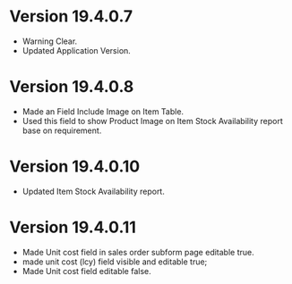 # Version 19.4.0.7

- Warning Clear.
- Updated Application Version.

# Version 19.4.0.8

- Made an Field Include Image on Item Table.
- Used this field to show Product Image on Item Stock Availability report base on requirement.

# Version 19.4.0.10

- Updated Item Stock Availability report.

# Version 19.4.0.11

- Made Unit cost field in sales order subform page editable true.
- made unit cost (lcy) field visible and editable true;
- Made Unit cost field editable false.
